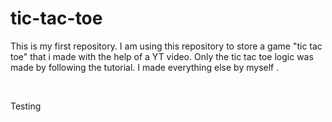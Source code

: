 # tic-tac-toe

This is my first repository. I am using this repository to store a game "tic tac toe" that i made with the help of a YT video. Only the tic tac toe logic was made by following the tutorial. I made everything else by myself .

<br>

Testing
